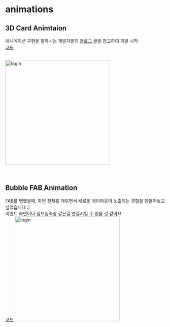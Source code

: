 # animations
## 3D Card Animtaion
애니메이션 구현을 잘하시는 개발자분의 [블로그 글](https://velog.io/@locked/Flutter-%EC%82%BC%EC%84%B1%ED%8E%98%EC%9D%B4%EC%9D%98-Card-Interaction-%EA%B5%AC%ED%98%84)을 참고하여 개발 시작<br>
[코드](https://github.com/KoreanTuna/Flutter-Animations/blob/main/lib/animations/card_3d.dart)<br><br>

<img width="330" alt="login" src="https://github.com/user-attachments/assets/47b409b4-893d-4dbe-a922-595f4d4162e1" /><br>


<br>

## Bubble FAB Animation
FAB를 탭했을때, 화면 전체를 채우면서 새로운 레이아웃이 노출되는 경험을 만들어보고 싶었습니다 :)<br>
이벤트 화면이나 정보입력창 같은걸 연결시킬 수 있을 것 같아요<br>
[코드](https://github.com/KoreanTuna/Flutter-Animations/blob/main/lib/animations/bubble_fab.dart)
<img width="330" alt="login" src="https://github.com/user-attachments/assets/e1d67934-53a1-412b-90a8-a7b089ee75cd" /><br>
